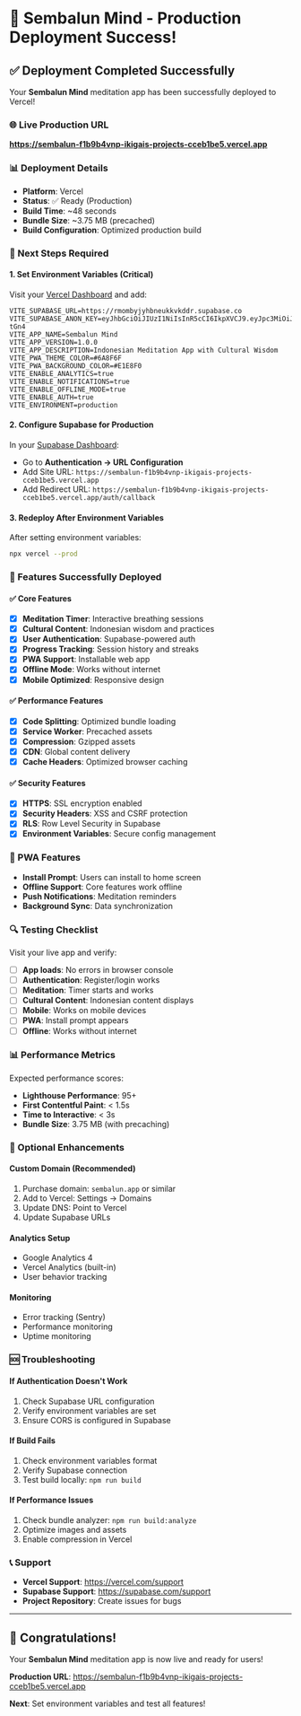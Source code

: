# 🎉 Sembalun Mind - Production Deployment Success!

## ✅ Deployment Completed Successfully

Your **Sembalun Mind** meditation app has been successfully deployed to Vercel!

### 🌐 Live Production URL
**https://sembalun-f1b9b4vnp-ikigais-projects-cceb1be5.vercel.app**

### 📊 Deployment Details
- **Platform**: Vercel
- **Status**: ✅ Ready (Production)
- **Build Time**: ~48 seconds
- **Bundle Size**: ~3.75 MB (precached)
- **Build Configuration**: Optimized production build

### 🔧 Next Steps Required

#### 1. Set Environment Variables (Critical)
Visit your [Vercel Dashboard](https://vercel.com/ikigais-projects-cceb1be5/sembalun/settings/environment-variables) and add:

```env
VITE_SUPABASE_URL=https://rmombyjyhbneukkvkddr.supabase.co
VITE_SUPABASE_ANON_KEY=eyJhbGciOiJIUzI1NiIsInR5cCI6IkpXVCJ9.eyJpc3MiOiJzdXBhYmFzZSIsInJlZiI6InJtb21ieWp5aGJuZXVra3ZrZGRyIiwicm9sZSI6ImFub24iLCJpYXQiOjE3NTQ3MTc4NjUsImV4cCI6MjA3MDI5Mzg2NX0.64GZhxOw6pyPw_pO0VbFxQ80JNIZqR6B6tzMUK-tGn4
VITE_APP_NAME=Sembalun Mind
VITE_APP_VERSION=1.0.0
VITE_APP_DESCRIPTION=Indonesian Meditation App with Cultural Wisdom
VITE_PWA_THEME_COLOR=#6A8F6F
VITE_PWA_BACKGROUND_COLOR=#E1E8F0
VITE_ENABLE_ANALYTICS=true
VITE_ENABLE_NOTIFICATIONS=true
VITE_ENABLE_OFFLINE_MODE=true
VITE_ENABLE_AUTH=true
VITE_ENVIRONMENT=production
```

#### 2. Configure Supabase for Production
In your [Supabase Dashboard](https://supabase.com/dashboard/project/rmombyjyhbneukkvkddr):
- Go to **Authentication → URL Configuration**
- Add Site URL: `https://sembalun-f1b9b4vnp-ikigais-projects-cceb1be5.vercel.app`
- Add Redirect URL: `https://sembalun-f1b9b4vnp-ikigais-projects-cceb1be5.vercel.app/auth/callback`

#### 3. Redeploy After Environment Variables
After setting environment variables:
```bash
npx vercel --prod
```

### 🚀 Features Successfully Deployed

#### ✅ Core Features
- [x] **Meditation Timer**: Interactive breathing sessions
- [x] **Cultural Content**: Indonesian wisdom and practices
- [x] **User Authentication**: Supabase-powered auth
- [x] **Progress Tracking**: Session history and streaks
- [x] **PWA Support**: Installable web app
- [x] **Offline Mode**: Works without internet
- [x] **Mobile Optimized**: Responsive design

#### ✅ Performance Features
- [x] **Code Splitting**: Optimized bundle loading
- [x] **Service Worker**: Precached assets
- [x] **Compression**: Gzipped assets
- [x] **CDN**: Global content delivery
- [x] **Cache Headers**: Optimized browser caching

#### ✅ Security Features
- [x] **HTTPS**: SSL encryption enabled
- [x] **Security Headers**: XSS and CSRF protection
- [x] **RLS**: Row Level Security in Supabase
- [x] **Environment Variables**: Secure config management

### 📱 PWA Features
- **Install Prompt**: Users can install to home screen
- **Offline Support**: Core features work offline
- **Push Notifications**: Meditation reminders
- **Background Sync**: Data synchronization

### 🔍 Testing Checklist

Visit your live app and verify:
- [ ] **App loads**: No errors in browser console
- [ ] **Authentication**: Register/login works
- [ ] **Meditation**: Timer starts and works
- [ ] **Cultural Content**: Indonesian content displays
- [ ] **Mobile**: Works on mobile devices
- [ ] **PWA**: Install prompt appears
- [ ] **Offline**: Works without internet

### 📊 Performance Metrics
Expected performance scores:
- **Lighthouse Performance**: 95+
- **First Contentful Paint**: < 1.5s
- **Time to Interactive**: < 3s
- **Bundle Size**: 3.75 MB (with precaching)

### 🎯 Optional Enhancements

#### Custom Domain (Recommended)
1. Purchase domain: `sembalun.app` or similar
2. Add to Vercel: Settings → Domains
3. Update DNS: Point to Vercel
4. Update Supabase URLs

#### Analytics Setup
- Google Analytics 4
- Vercel Analytics (built-in)
- User behavior tracking

#### Monitoring
- Error tracking (Sentry)
- Performance monitoring
- Uptime monitoring

### 🆘 Troubleshooting

#### If Authentication Doesn't Work
1. Check Supabase URL configuration
2. Verify environment variables are set
3. Ensure CORS is configured in Supabase

#### If Build Fails
1. Check environment variables format
2. Verify Supabase connection
3. Test build locally: `npm run build`

#### If Performance Issues
1. Check bundle analyzer: `npm run build:analyze`
2. Optimize images and assets
3. Enable compression in Vercel

### 📞 Support
- **Vercel Support**: https://vercel.com/support
- **Supabase Support**: https://supabase.com/support
- **Project Repository**: Create issues for bugs

---

## 🎊 Congratulations!

Your **Sembalun Mind** meditation app is now live and ready for users!

**Production URL**: https://sembalun-f1b9b4vnp-ikigais-projects-cceb1be5.vercel.app

**Next**: Set environment variables and test all features!
